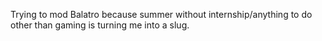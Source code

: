 Trying to mod Balatro because summer without internship/anything to do other than gaming is turning me into a slug.
